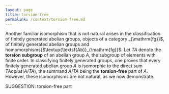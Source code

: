 ```yaml
---
layout: page
title: torsion-free
permalink: /context/torsion-free.md
---
```

Another familiar isomorphism that is not natural arises in the classification of finitely generated abelian groups, objects of a category _{\mathrm{fg}}$, of finitely generated abelian groups and homomorphisms}$\textup{\textsf{Ab}}_{\mathrm{fg}}$. Let $TA$ denote the **torsion subgroup** of an abelian group $A$, the subgroup of elements with finite order. In classifying finitely generated groups, one proves that every finitely generated abelian group $A$ is isomorphic to the direct sum $TA \mathrm{op}lus (A/TA)$, the summand $A/TA$ being the **torsion-free** part of $A$. However, these isomorphisms are not natural, as we now demonstrate.

SUGGESTION: torsion-free part